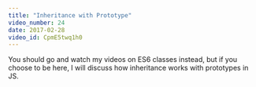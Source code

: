 ```yaml
---
title: "Inheritance with Prototype"
video_number: 24
date: 2017-02-28
video_id: CpmE5twq1h0
---
```


You should go and watch my videos on ES6 classes instead, but if you choose to be here, I will discuss how inheritance works with prototypes in JS.